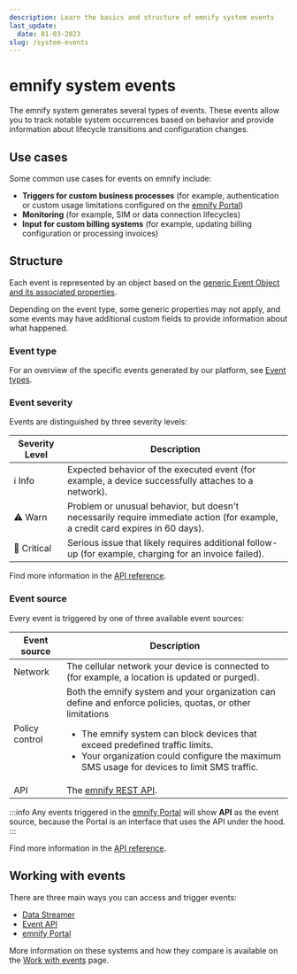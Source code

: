 ```yaml
---
description: Learn the basics and structure of emnify system events
last_update: 
  date: 01-03-2023
slug: /system-events
---
```


# emnify system events

The emnify system generates several types of events.
These events allow you to track notable system occurrences based on behavior and provide information about lifecycle transitions and configuration changes.

## Use cases

Some common use cases for events on emnify include:

- **Triggers for custom business processes** (for example, authentication or custom usage limitations configured on the [emnify Portal](/system-events/usage#emnify-portal))
- **Monitoring** (for example, SIM or data connection lifecycles)
- **Input for custom billing systems** (for example, updating billing configuration or processing invoices)

## Structure

Each event is represented by an object based on the [generic Event Object and its associated properties](https://cdn.emnify.net/api/doc/event.html).

Depending on the event type, some generic properties may not apply, and some events may have additional custom fields to provide information about what happened.

### Event type

For an overview of the specific events generated by our platform, see [Event types](/system-events/event-types).

### Event severity

Events are distinguished by three severity levels:

| Severity Level | Description |
|-----|-----|
| :information_source: Info | Expected behavior of the executed event (for example, a device successfully attaches to a network). |
| :warning: Warn |  Problem or unusual behavior, but doesn't necessarily require immediate action (for example, a credit card expires in 60 days). |
| :triangular_flag_on_post: Critical | Serious issue that likely requires additional follow-up (for example, charging for an invoice failed). |

Find more information in the [API reference](https://cdn.emnify.net/api/doc/event.html#event-severity-object).

### Event source

Every event is triggered by one of three available event sources:

| Event source| Description |
|-----|-----|
| Network | The cellular network your device is connected to (for example, a location is updated or purged). |
| Policy control | Both the emnify system and your organization can define and enforce policies, quotas, or other limitations <ul> <li>The emnify system can block devices that exceed predefined traffic limits. </li><li> Your organization could configure the maximum SMS usage for devices to limit SMS traffic.</li></ul> |
| API | The [emnify REST API](https://cdn.emnify.net/api/doc/index.html). |

:::info
Any events triggered in the [emnify Portal](/system-events/usage#emnify-portal) will show **API** as the event source, because the Portal is an interface that uses the API under the hood.
:::

Find more information in the [API reference](https://cdn.emnify.net/api/doc/event.html#event-source-object).

## Working with events

There are three main ways you can access and trigger events:

- [Data Streamer](/system-events/usage#data-streamer)
- [Event API](/system-events/usage#event-api) 
- [emnify Portal](/system-events/usage#emnify-portal)

More information on these systems and how they compare is available on the [Work with events](/system-events/usage) page.
